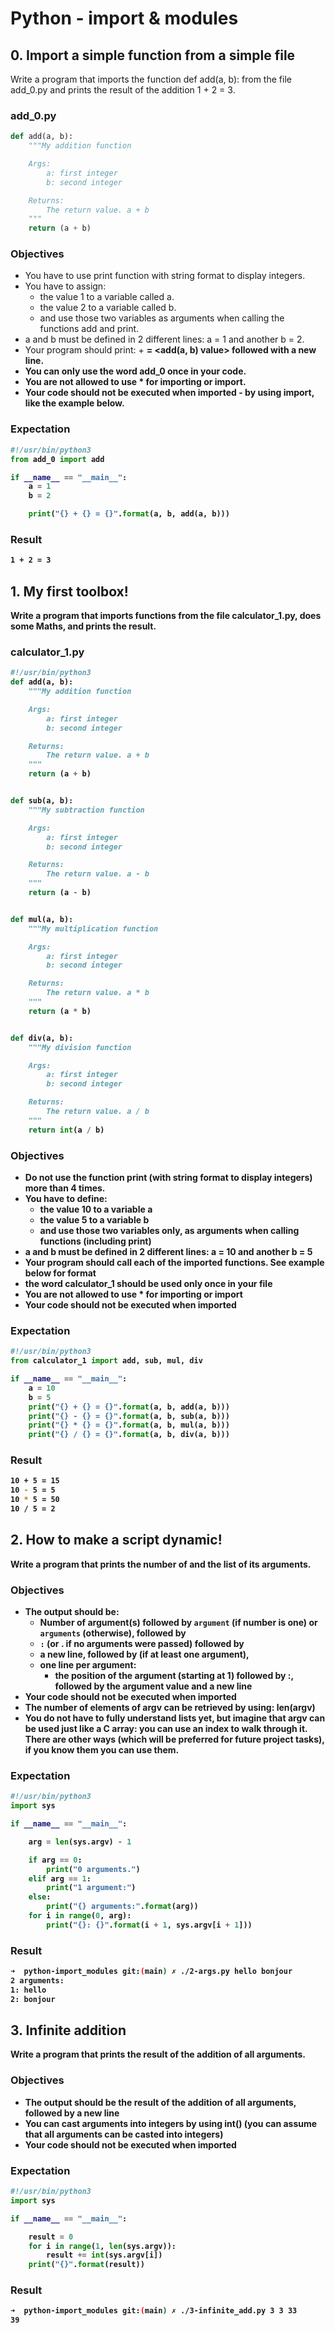 # Python - import & modules

## 0. Import a simple function from a simple file
Write a program that imports the function def add(a, b): from the file add_0.py and prints the result of the addition 1 + 2 = 3.
### add_0.py
```Python
def add(a, b):
    """My addition function

    Args:
        a: first integer
        b: second integer

    Returns:
        The return value. a + b
    """
    return (a + b)
```

### Objectives
- You have to use print function with string format to display integers.
- You have to assign:
	- the value 1 to a variable called a.
	- the value 2 to a variable called b.
	- and use those two variables as arguments when calling the functions add and print.
- a and b must be defined in 2 different lines: a = 1 and another b = 2.
- Your program should print: <a value> + <b value> = <add(a, b) value> followed with a new line.
- You can only use the word add_0 once in your code.
- You are not allowed to use * for importing or __import__.
- Your code should not be executed when imported - by using __import__, like the example below.

### Expectation
```Python
#!/usr/bin/python3
from add_0 import add

if __name__ == "__main__":
    a = 1
    b = 2

    print("{} + {} = {}".format(a, b, add(a, b)))

```
### Result
```bash
1 + 2 = 3
```

## 1. My first toolbox!
Write a program that imports functions from the file calculator_1.py, does some Maths, and prints the result.
### calculator_1.py
```Python
#!/usr/bin/python3
def add(a, b):
    """My addition function

    Args:
        a: first integer
        b: second integer

    Returns:
        The return value. a + b
    """
    return (a + b)


def sub(a, b):
    """My subtraction function

    Args:
        a: first integer
        b: second integer

    Returns:
        The return value. a - b
    """
    return (a - b)


def mul(a, b):
    """My multiplication function

    Args:
        a: first integer
        b: second integer

    Returns:
        The return value. a * b
    """
    return (a * b)


def div(a, b):
    """My division function

    Args:
        a: first integer
        b: second integer

    Returns:
        The return value. a / b
    """
    return int(a / b)
```

### Objectives
- Do not use the function print (with string format to display integers) more than 4 times.
- You have to define:
    - the value 10 to a variable a
    - the value 5 to a variable b
    - and use those two variables only, as arguments when calling functions (including print)
- a and b must be defined in 2 different lines: a = 10 and another b = 5
- Your program should call each of the imported functions. See example below for format
- the word calculator_1 should be used only once in your file
- You are not allowed to use * for importing or __import__
- Your code should not be executed when imported

### Expectation
```Python
#!/usr/bin/python3
from calculator_1 import add, sub, mul, div

if __name__ == "__main__":
    a = 10
    b = 5
    print("{} + {} = {}".format(a, b, add(a, b)))
    print("{} - {} = {}".format(a, b, sub(a, b)))
    print("{} * {} = {}".format(a, b, mul(a, b)))
    print("{} / {} = {}".format(a, b, div(a, b)))
```
### Result
```bash
10 + 5 = 15
10 - 5 = 5
10 * 5 = 50
10 / 5 = 2
```

## 2. How to make a script dynamic!
Write a program that prints the number of and the list of its arguments.

### Objectives
- The output should be:
    - Number of argument(s) followed by `argument` (if number is one) or `arguments` (otherwise), followed by
    - `:` (or . if no arguments were passed) followed by
    - a new line, followed by (if at least one argument),
    - one line per argument:
        - the position of the argument (starting at 1) followed by :, followed by the argument value and a new line
- Your code should not be executed when imported
- The number of elements of argv can be retrieved by using: len(argv)
- You do not have to fully understand lists yet, but imagine that argv can be used just like a C array: you can use an index to walk through it. There are other ways (which will be preferred for future project tasks), if you know them you can use them.

### Expectation
```Python
#!/usr/bin/python3
import sys

if __name__ == "__main__":

    arg = len(sys.argv) - 1

    if arg == 0:
        print("0 arguments.")
    elif arg == 1:
        print("1 argument:")
    else:
        print("{} arguments:".format(arg))
    for i in range(0, arg):
        print("{}: {}".format(i + 1, sys.argv[i + 1]))
```
### Result
```bash
➜  python-import_modules git:(main) ✗ ./2-args.py hello bonjour
2 arguments:
1: hello
2: bonjour
```

## 3. Infinite addition
Write a program that prints the result of the addition of all arguments.

### Objectives
- The output should be the result of the addition of all arguments, followed by a new line
- You can cast arguments into integers by using int() (you can assume that all arguments can be casted into integers)
- Your code should not be executed when imported

### Expectation
```Python
#!/usr/bin/python3
import sys

if __name__ == "__main__":

    result = 0
    for i in range(1, len(sys.argv)):
        result += int(sys.argv[i])
    print("{}".format(result))
```
### Result
```bash
➜  python-import_modules git:(main) ✗ ./3-infinite_add.py 3 3 33 
39
```

